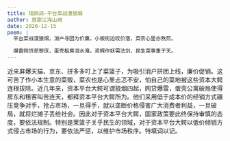 ```yaml
---
title: 瑞鹧鸪·平台菜战漫狼烟
author: 放歌江海山阙
date: 2020-12-15
poem: |
  平台菜战漫狼烟，消户寻团为价廉。小贩街边叹价落，菜农心里亦熬煎。

  爆雷网贷悲黎庶，蛋壳租房泪水淹。资鳄作妖需法剑，民生菜事重于天。
---
```


近来屏爆天猫、京东、拼多多叮上了菜篮子，为吸引消户拼团上线，廉价促销。这可苦了作小本生意的菜贩，菜农也是心里忐忑不安，怕自己的菜地被这些资本大鳄连根拔除。近几年来，资本平台大鳄可谓狼烟四起，网贷爆雷，蛋壳公寓破局使得房东和租客叫苦连天，都拜资本平台大鳄所为。他们采用低于成本价的经销方式碾压竞争对手，抢占市场，一旦得手，就以垄断价格侵害广大消费者利益，一旦破局，就将烂摊子丢给社会。因此对于资本平台大鳄，国家政策要此终保持审慎的态度，要依法规制。特别是莱篮子关乎民生的领域，对于资本平台大鳄以低价倾销方式侵占市场的行为，要依法严惩，以维护市场秩序。特填词以记。
